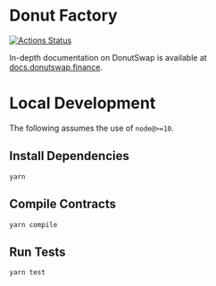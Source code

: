 # Donut Factory

[![Actions Status](https://github.com/donutswap/donut-swap-core/workflows/CI/badge.svg)](https://github.com/donut-swap/donut-swap-core/actions)

In-depth documentation on DonutSwap is available at [docs.donutswap.finance](https://docs.donutswap.finance/).

# Local Development

The following assumes the use of `node@>=10`.

## Install Dependencies

`yarn`

## Compile Contracts

`yarn compile`

## Run Tests

`yarn test`
